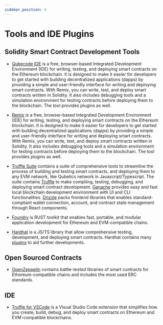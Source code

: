 ```yaml
---
sidebar_position: 4
---
```


# Tools and IDE Plugins

## Solidity Smart Contract Development Tools

- [Qubecode IDE](https://qubeqode.qubetics.com/work-space)
is a free, browser-based Integrated Development Environment (IDE)
for writing, testing, and deploying smart contracts on the Ethereum blockchain.
It is designed to make it easier for developers to get started with building decentralized applications (dapps)
by providing a simple and user-friendly interface for writing and deploying smart contracts.
With Remix, you can write, test, and deploy smart contracts written in Solidity.
It also includes debugging tools and a simulation environment
for testing contracts before deploying them to the blockchain.
The tool provides plugins as well.

- [Remix](https://remix.ethereum.org/#optimize=false&runs=200&evmVersion=london&version=soljson-v0.8.24+commit.e11b9ed9.js&lang=en)
is a free, browser-based Integrated Development Environment (IDE)
for writing, testing, and deploying smart contracts on the Ethereum blockchain.
It is designed to make it easier for developers to get started with building decentralized applications (dapps)
by providing a simple and user-friendly interface for writing and deploying smart contracts.
With Remix, you can write, test, and deploy smart contracts written in Solidity.
It also includes debugging tools and a simulation environment
for testing contracts before deploying them to the blockchain.
The tool provides plugins as well.
- [Truffle Suite](https://trufflesuite.com/docs/) contains a suite of comprehensive tools
to streamline the process of building and testing smart contracts,
and deploying them to any EVM network, like Qubetics network in Javascript/Typescript.
The suite contains [Truffle](https://trufflesuite.com/docs/truffle/)
to make compiling, testing, debugging, and deploying smart contract development.
[Ganache](https://trufflesuite.com/docs/ganache/) provides easy and fast local blockchain development environment
with UI and CLI functionalities.
[Drizzle](https://trufflesuite.com/docs/drizzle/) packs frontend libraries
that enables standard-compliant wallet connection, account,
and contract state management through React components.
- [Foundry](https://getfoundry.sh/) is RUST toolkit that enables fast, portable,
and modular application development for Ethereum and EVM-compatible chains.
- [Hardhat](https://hardhat.org/) is a JS/TS library that allow comprehensive testing, development, and deploying smart contracts.
Hardhat contains many [plugins](https://hardhat.org/hardhat-runner/plugins) to aid further developments.


## Open Sourced Contracts

- [OpenZeppelin](https://www.openzeppelin.com/contracts) contains battle-tested libraries of smart contracts
for Ethereum-compatible chains and includes the most used ERC standards.

## IDE

- [Truffle for VSCode](https://trufflesuite.com/docs/vscode-ext/) is a Visual Studio Code extension
that simplifies how you create, build, debug,
and deploy smart contracts on Ethereum and EVM-compatible blockchains.